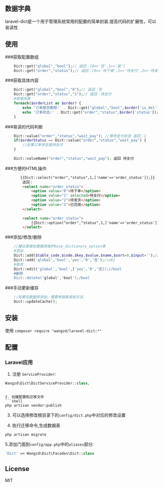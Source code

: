 ## 数据字典
laravel-dict是一个用于管理系统常用的配置的简单封装.提高代码的扩展性，可以易读性

## 使用

###获取配置数组
```php
    Dict::get("global","bool");// 返回：[0=>'否',1=>'是']
    Dict::get("order","status");// 返回：[0=>'待下单',1=>'待支付',2=>'待发货',3=>'已完成']
```
###获取具体内容    
```php
    Dict::get("global","bool","0");// 返回：否
    Dict::get("order","status","1");// 返回：待支付
    #使用场景
    foreach($orderList as $order) {
        echo '订单是否删除:' . Dict::get("global","bool",$order['is_del']);//否
        echo '订单状态:' . Dict::get("order","status",$order['status']);//待支付
    }
```
###易读的代码判断
```php
    Dict::value("order","status","wait_pay"); //等待支付状态 返回：1
    if($orderStatus == Dict::value("order","status","wait_pay") {
        //如果订单状态是待支付    
    }
    
    Dict::valueName("order","status","wait_pay"); 返回 待支付
```    
###方便的HTML操作
```html
       {{Dict::select("order","status",1,['name'=>'order_status']);}} 
        返回：
        <select name="order_status">
            <option value="0">待下单</option>
            <option value="1" selected>待支付</option>
            <option value="2">待发货</option>
            <option value="3">已完成</option>
        </select>
        
        <select name="order_status">
            {{Dict::option("order","status",1,['name'=>'order_status']);}} 
        </select>
```
###添加/修改/删除
```php
    //建议直接在数据库维护base_dictionary_option表
	#添加
    Dict::add($table_code,$code,$key,$value,$name,$sort=0,$input='');//obj
    Dict::add('global','bool','yes','0','否');//obj
    #修改
    Dict::edit('global','bool',['yes','0','否]);//bool
    #删除
    Dict::delete('global','bool');/bool 
```

    
###手动更新缓存
```php
    //如果在数据库添加，需要单独条用该方法
    Dict::updateCache();
```
## 安装

使用
`composer require "wangzd/laravel-dict:*"`

## 配置

### Laravel应用
1. 注册 `ServiceProvider`:
```php
Wangzd\Dict\DictServiceProvider::class,
```
```

2. 创建配置和迁移文件
```shell
php artisan vendor:publish
```

3. 可以选择修改根目录下的`config/dict.php`中对应的修改设置

4. 执行迁移命令,生成数据表
```shell
php artisan migrate
```

5.添加门面到`config/app.php`中的`aliases`部分:
```php
'Dict' => Wangzd\Dict\Facades\Dict::class
```


## License

MIT
